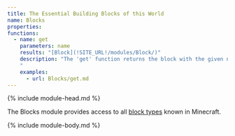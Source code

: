 ```yaml
---
title: The Essential Building Blocks of this World
name: Blocks
properties:
functions:
  - name: get
    parameters: name
    results: "[Block](!SITE_URL!/modules/Block/)"
    description: "The 'get' function returns the block with the given name.
    "
    examples:
      - url: Blocks/get.md
---
```

{% include module-head.md %}

The Blocks module provides access to all [block types](https://minecraft.gamepedia.com/Block) known in Minecraft.

{% include module-body.md %}
